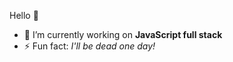 Hello 👋

<!--
**suresharam/suresharam** is a ✨ _special_ ✨ repository because its `README.md` (this file) appears on your GitHub profile.

Here are some ideas to get you started:

- 🌱 I’m currently learning ...
- 👯 I’m looking to collaborate on ...
- 🤔 I’m looking for help with ...
- 💬 Ask me about 
- 📫 How to reach me ...
- 😄 Pronouns ...
-->

- 🔭 I’m currently working on **JavaScript full stack**
- ⚡ Fun fact: _I'll be dead one day!_
